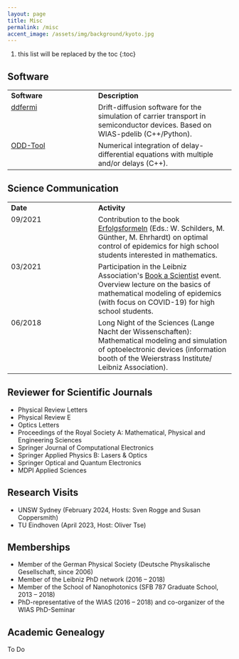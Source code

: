 ```yaml
---
layout: page
title: Misc
permalink: /misc
accent_image: /assets/img/background/kyoto.jpg
---
```


<style type="text/css">
	td {
		vertical-align: top;
	}
</style>

1. this list will be replaced by the toc
{:toc}


## Software

<table width="100%">
	<tr>
		<td width="180px"><b>Software</b></td>
		<td><b>Description</b></td>
	</tr>
	<tr>
		<td width="180px"><a href="http://doi.org/10.20347/WIAS.SOFTWARE.14" target="_blank">ddfermi</a></td>
		<td>Drift-diffusion software for the simulation of carrier transport in semiconductor devices. Based on WIAS-pdelib (C++/Python).</td>
	</tr>
	<tr>
		<td><a href="https://github.com/leoluecken/oddtool/" target="_blank">ODD-Tool</a></td>
		<td>Numerical integration of delay-differential equations with multiple and/or delays (C++).</td>
	</tr>
</table>


## Science Communication

<table width="100%">
	<tr>
		<td width="180px"><b>Date</b></td>
		<td><b>Activity</b></td>
	</tr>
	<tr>
		<td>09/2021</td>
		<td>Contribution to the book <a href="https://erfolgsformeln.uni-wuppertal.de/" target="_blank">Erfolgsformeln</a> (Eds.: W. Schilders, M. Günther, M. Ehrhardt) on optimal control of epidemics for high school students interested in mathematics.</td>
	</tr>
	<tr>
		<td width="180px">03/2021</td>
		<td>Participation in the Leibniz Association's <a href="https://www.leibniz-gemeinschaft.de/ueber-uns/neues/veranstaltungen/book-a-scientist" target="_blank">Book a Scientist</a> event. Overview lecture on the basics of mathematical modeling of epidemics (with focus on COVID-19) for high school students.</td>
	</tr>	
	<tr>
		<td>06/2018</td>
		<td>Long Night of the Sciences (Lange Nacht der Wissenschaften): Mathematical modeling and simulation of optoelectronic devices (information booth of the Weierstrass Institute/ Leibniz Association).</td>
	</tr>	
</table>



## Reviewer for Scientific Journals

* Physical Review Letters
* Physical Review E
* Optics Letters
* Proceedings of the Royal Society A: Mathematical, Physical and Engineering Sciences
* Springer Journal of Computational Electronics
* Springer Applied Physics B: Lasers & Optics
* Springer Optical and Quantum Electronics
* MDPI Applied Sciences


## Research Visits

* UNSW Sydney (February 2024, Hosts: Sven Rogge and Susan Coppersmith)
* TU Eindhoven (April 2023, Host: Oliver Tse)


## Memberships

* Member of the German Physical Society (Deutsche Physikalische Gesellschaft, since 2006)
* Member of the Leibniz PhD network (2016 &ndash; 2018)
* Member of the School of Nanophotonics (SFB 787 Graduate School, 2013 &ndash; 2018)
* PhD-representative of the WIAS (2016 &ndash; 2018) and co-organizer of the WIAS PhD-Seminar

## Academic Genealogy

To Do